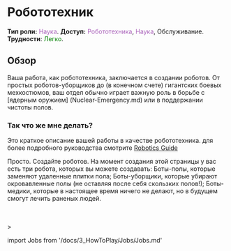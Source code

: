 # Робототехник
**Тип роли:** <font color="#a85fb9">Наука</font>. **Доступ:** <font color="#a85fb9">Робототехника</font>, <font color="#a85fb9">Наука</font>, Обслуживание. **Трудности**: <font color="Green">Легко</font>.




## Обзор


Ваша работа, как робототехника, заключается в создании роботов. От простых роботов-уборщиков до (в конечном счете) гигантских боевых мехкостюмов, ваш отдел обычно играет важную роль в борьбе с [ядерным оружием] (Nuclear-Emergency.md) или в поддержании чистоты полов.




### Так что же мне делать?


Это краткое описание вашей работы в качестве робототехника. для более подробного руководства смотрите [Robotics Guide](\3_HowToPlay\Guides\Science_guides\Robotics-Guide.md)

Просто. Создайте роботов. На момент создания этой страницы у вас есть три робота, которых вы можете создавать: Боты-полы, которые заменяют удаленные плитки пола; Боты-уборщики, которые убирают окровавленные полы (не оставляя после себя скользких полов!); Боты-медики, которые в настоящее время ничего не делают, но в будущем смогут лечить раненых людей.



  <br/>
<br/>>
<br/>

import Jobs from '/docs/3_HowToPlay/Jobs/Jobs.md'

<Jobs />
